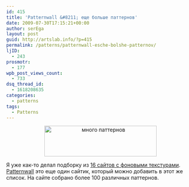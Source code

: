 ```yaml
---
id: 415
title: 'Patternwall &#8211; еще больше паттернов'
date: 2009-07-30T17:15:21+00:00
author: serEga
layout: post
guid: http://artslab.info/?p=415
permalink: /patterns/patternwall-esche-bolshe-patternov/
ljID:
  - 243
prosmotr:
  - 177
wpb_post_views_count:
  - 733
dsq_thread_id:
  - 1618208635
categories:
  - patterns
tags:
  - Patterns
---
```

<p style="text-align: center;">
  <a href="http://googledrive.com/host/0B9lHVSSSdxdxd0hjdUdmRzY3Tjg/pattern_wall.jpg"><img src="http://googledrive.com/host/0B9lHVSSSdxdxd0hjdUdmRzY3Tjg/pattern_wall-300x82.jpg" alt="много паттернов" title="pattern_wall" width="300" height="82" class="alignnone size-medium wp-image-1372" /></a>
</p>

Я уже как-то делал подборку из <a href="http://artslab.info/2008/05/16-caytov-s-fonovyimi-teksturami/" target="_blank">16 cайтов с фоновыми текстурами</a>. <a href="http://patternwall.com/" target="_blank">Patternwall</a> это еще один сайтик, который можно добавить в этот же список. На сайте собрано более 100 различных паттернов.